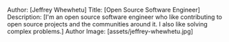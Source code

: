 Author: [Jeffrey Whewhetu]
Title: [Open Source Software Engineer]
Description: [I'm an open source software engineer who like contributing to open source projects and the communities around it. I also like solving complex problems.]
Author Image: [assets/jeffrey-whewhetu.jpg]
